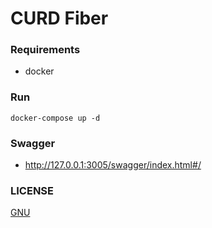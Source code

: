# CURD Fiber

### Requirements
- docker

### Run

`docker-compose up -d`


### Swagger
- http://127.0.0.1:3005/swagger/index.html#/


### LICENSE

[GNU](https://github.com/lampesm/crud-fiber/blob/main/LICENSE)
